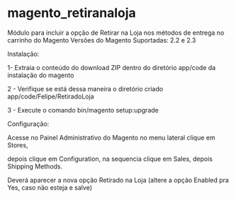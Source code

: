 # magento_retiranaloja
Módulo para incluir a opção de Retirar na Loja nos métodos de entrega no carrinho do Magento
Versões do Magento Suportadas: 2.2 e 2.3

Instalação:

1- Extraia o conteúdo do download ZIP dentro do diretório app/code da instalação do magento

2 - Verifique se está dessa maneira o diretório criado app/code/Felipe/RetiradoLoja

3 - Execute o comando bin/magento setup:upgrade

Configuração:

Acesse no Painel Administrativo do Magento no menu lateral clique em Stores, 

depois clique em Configuration, na sequencia clique em Sales, depois Shipping Methods.

Deverá aparecer a nova opção Retirado na Loja (altere a opção Enabled pra Yes, caso não esteja e salve)
